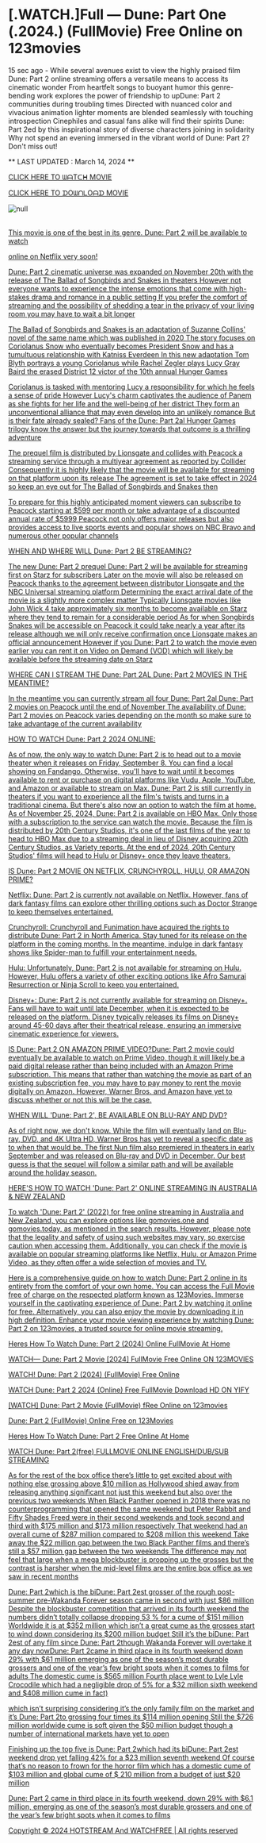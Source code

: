 <h1>[.WATCH.]Full — Dune: Part One (.2024.) (FullMovie) Free Online on 123movies</h1>
 
15 sec ago - While several avenues exist to view the highly praised film Dune: Part 2 online streaming offers a versatile means to access its cinematic wonder From heartfelt songs to buoyant humor this genre-bending work explores the power of friendship to upDune: Part 2 communities during troubling times Directed with nuanced color and vivacious animation lighter moments are blended seamlessly with touching introspection Cinephiles and casual fans alike will find their spirits Dune: Part 2ed by this inspirational story of diverse characters joining in solidarity Why not spend an evening immersed in the vibrant world of Dune: Part 2? Don't miss out!
<p dir="auto">** LAST UPDATED : March 14, 2024 **</p>
<p dir="auto"><a href="https://t.co/xvGLKqZLkD" rel="nofollow">CLICK HERE TO ᗯᗩTᑕᕼ MOVIE</a></p>
<p dir="auto"><a href="https://t.co/xvGLKqZLkD" rel="nofollow">CLICK HERE TO ᗪOᗯᑎᒪOᗩᗪ MOVIE</a></p>
<p dir="auto"><animated-image data-catalyst=""><a href="https://t.co/xvGLKqZLkD" rel="nofollow" data-target="animated-image.originalLink"><img src="https://camo.githubusercontent.com/abb2148613ed2c31b6fd5c164e6a142c9074d86e9468c674b26300adbf87c7f7/68747470733a2f2f7374617469632e7769787374617469632e636f6d2f6d656469612f3835356132355f30343362356162656234616534643335616330303331393865376665353665647e6d76322e676966" alt="null" data-canonical-src="https://static.wixstatic.com/media/855a25_043b5abeb4ae4d35ac003198e7fe56ed~mv2.gif" style="max-width: 100%; display: inline-block;" data-target="animated-image.originalImage"></a>
      <span class="AnimatedImagePlayer" data-target="animated-image.player" hidden="">
        <a data-target="animated-image.replacedLink" class="AnimatedImagePlayer-images" href="https://t.co/xvGLKqZLkD" target="_blank">
          
</br>This movie is one of the best in its genre. Dune: Part 2 will be available to watch
<p dir="auto">online on Netflix very soon!</p>
<p dir="auto">Dune: Part 2 cinematic universe was expanded on November 20th with the release of The Ballad of Songbirds and Snakes in theaters However not everyone wants to experience the intense emotions that come with high-stakes drama and romance in a public setting If you prefer the comfort of streaming and the possibility of shedding a tear in the privacy of your living room you may have to wait a bit longer</p>
<p dir="auto">The Ballad of Songbirds and Snakes is an adaptation of Suzanne Collins' novel of the same name which was published in 2020 The story focuses on Coriolanus Snow who eventually becomes President Snow and has a tumultuous relationship with Katniss Everdeen In this new adaptation Tom Blyth portrays a young Coriolanus while Rachel Zegler plays Lucy Gray Baird the erased District 12 victor of the 10th annual Hunger Games</p>
<p dir="auto">Coriolanus is tasked with mentoring Lucy a responsibility for which he feels a sense of pride However Lucy's charm captivates the audience of Panem as she fights for her life and the well-being of her district They form an unconventional alliance that may even develop into an unlikely romance But is their fate already sealed? Fans of the Dune: Part 2al Hunger Games trilogy know the answer but the journey towards that outcome is a thrilling adventure</p>
<p dir="auto">The prequel film is distributed by Lionsgate and collides with Peacock a streaming service through a multiyear agreement as reported by Collider Consequently it is highly likely that the movie will be available for streaming on that platform upon its release The agreement is set to take effect in 2024 so keep an eye out for The Ballad of Songbirds and Snakes then</p>
<p dir="auto">To prepare for this highly anticipated moment viewers can subscribe to Peacock starting at $599 per month or take advantage of a discounted annual rate of $5999 Peacock not only offers major releases but also provides access to live sports events and popular shows on NBC Bravo and numerous other popular channels</p>
<p dir="auto">WHEN AND WHERE WILL Dune: Part 2 BE STREAMING?</p>
<p dir="auto">The new Dune: Part 2 prequel Dune: Part 2 will be available for streaming first on Starz for subscribers Later on the movie will also be released on Peacock thanks to the agreement between distributor Lionsgate and the NBC Universal streaming platform Determining the exact arrival date of the movie is a slightly more complex matter Typically Lionsgate movies like John Wick 4 take approximately six months to become available on Starz where they tend to remain for a considerable period As for when Songbirds Snakes will be accessible on Peacock it could take nearly a year after its release although we will only receive confirmation once Lionsgate makes an official announcement However if you Dune: Part 2 to watch the movie even earlier you can rent it on Video on Demand (VOD) which will likely be available before the streaming date on Starz</p>
<p dir="auto">WHERE CAN I STREAM THE Dune: Part 2AL Dune: Part 2 MOVIES IN THE MEANTIME?</p>
<p dir="auto">In the meantime you can currently stream all four Dune: Part 2al Dune: Part 2 movies on Peacock until the end of November The availability of Dune: Part 2 movies on Peacock varies depending on the month so make sure to take advantage of the current availability</p>
<p dir="auto">HOW TO WATCH Dune: Part 2 2024 ONLINE:</p>
<p dir="auto">As of now, the only way to watch Dune: Part 2 is to head out to a movie theater when it releases on Friday, September 8. You can find a local showing on Fandango. Otherwise, you'll have to wait until it becomes available to rent or purchase on digital platforms like Vudu, Apple, YouTube, and Amazon or available to stream on Max. Dune: Part 2 is still currently in theaters if you want to experience all the film's twists and turns in a traditional cinema. But there's also now an option to watch the film at home. As of November 25, 2024, Dune: Part 2 is available on HBO Max. Only those with a subscription to the service can watch the movie. Because the film is distributed by 20th Century Studios, it's one of the last films of the year to head to HBO Max due to a streaming deal in lieu of Disney acquiring 20th Century Studios, as Variety reports. At the end of 2024, 20th Century Studios' films will head to Hulu or Disney+ once they leave theaters.</p>
<p dir="auto">IS Dune: Part 2 MOVIE ON NETFLIX, CRUNCHYROLL, HULU, OR AMAZON PRIME?</p>
<p dir="auto">Netflix: Dune: Part 2 is currently not available on Netflix. However, fans of dark fantasy films can explore other thrilling options such as Doctor Strange to keep themselves entertained.</p>
<p dir="auto">Crunchyroll: Crunchyroll and Funimation have acquired the rights to distribute Dune: Part 2 in North America. Stay tuned for its release on the platform in the coming months. In the meantime, indulge in dark fantasy shows like Spider-man to fulfill your entertainment needs.</p>
<p dir="auto">Hulu: Unfortunately, Dune: Part 2 is not available for streaming on Hulu. However, Hulu offers a variety of other exciting options like Afro Samurai Resurrection or Ninja Scroll to keep you entertained.</p>
<p dir="auto">Disney+: Dune: Part 2 is not currently available for streaming on Disney+. Fans will have to wait until late December, when it is expected to be released on the platform. Disney typically releases its films on Disney+ around 45-60 days after their theatrical release, ensuring an immersive cinematic experience for viewers.</p>
<p dir="auto">IS Dune: Part 2 ON AMAZON PRIME VIDEO?Dune: Part 2 movie could eventually be available to watch on Prime Video, though it will likely be a paid digital release rather than being included with an Amazon Prime subscription. This means that rather than watching the movie as part of an existing subscription fee, you may have to pay money to rent the movie digitally on Amazon. However, Warner Bros. and Amazon have yet to discuss whether or not this will be the case.</p>
<p dir="auto">WHEN WILL 'Dune: Part 2', BE AVAILABLE ON BLU-RAY AND DVD?</p>
<p dir="auto">As of right now, we don't know. While the film will eventually land on Blu-ray, DVD, and 4K Ultra HD, Warner Bros has yet to reveal a specific date as to when that would be. The first Nun film also premiered in theaters in early September and was released on Blu-ray and DVD in December. Our best guess is that the sequel will follow a similar path and will be available around the holiday season.</p>
<p dir="auto">HERE'S HOW TO WATCH 'Dune: Part 2' ONLINE STREAMING IN AUSTRALIA &amp; NEW ZEALAND</p>
<p dir="auto">To watch 'Dune: Part 2' (2022) for free online streaming in Australia and New Zealand, you can explore options like gomovies.one and gomovies.today, as mentioned in the search results. However, please note that the legality and safety of using such websites may vary, so exercise caution when accessing them. Additionally, you can check if the movie is available on popular streaming platforms like Netflix, Hulu, or Amazon Prime Video, as they often offer a wide selection of movies and TV.</p>
<p dir="auto">Here is a comprehensive guide on how to watch Dune: Part 2 online in its entirety from the comfort of your own home. You can access the Full Movie free of charge on the respected platform known as 123Movies. Immerse yourself in the captivating experience of Dune: Part 2 by watching it online for free. Alternatively, you can also enjoy the movie by downloading it in high definition. Enhance your movie viewing experience by watching Dune: Part 2 on 123movies, a trusted source for online movie streaming.</p>
<p dir="auto">Heres How To Watch Dune: Part 2 (2024) Online FullMovie At Home</p>
<p dir="auto">WATCH— Dune: Part 2 Movie [2024] FullMovie Free Online ON 123MOVIES</p>
<p dir="auto">WATCH! Dune: Part 2 (2024) (FullMovie) Free Online</p>
<p dir="auto">WATCH Dune: Part 2 2024 (Online) Free FullMovie Download HD ON YIFY</p>
<p dir="auto">[WATCH] Dune: Part 2 Movie (FullMovie) fRee Online on 123movies</p>
<p dir="auto">Dune: Part 2 (FullMovie) Online Free on 123Movies</p>
<p dir="auto">Heres How To Watch Dune: Part 2 Free Online At Home</p>
<p dir="auto">WATCH Dune: Part 2(free) FULLMOVIE ONLINE ENGLISH/DUB/SUB STREAMING</p>
<p dir="auto">As for the rest of the box office there’s little to get excited about with nothing else grossing above $10 million as Hollywood shied away from releasing anything significant not just this weekend but also over the previous two weekends When Black Panther opened in 2018 there was no counterprogramming that opened the same weekend but Peter Rabbit and Fifty Shades Freed were in their second weekends and took second and third with $175 million and $173 million respectively That weekend had an overall cume of $287 million compared to $208 million this weekend Take away the $22 million gap between the two Black Panther films and there’s still a $57 million gap between the two weekends The difference may not feel that large when a mega blockbuster is propping up the grosses but the contrast is harsher when the mid-level films are the entire box office as we saw in recent months</p>
<p dir="auto">Dune: Part 2which is the biDune: Part 2est grosser of the rough post-summer pre-Wakanda Forever season came in second with just $86 million Despite the blockbuster competition that arrived in its fourth weekend the numbers didn’t totally collapse dropping 53 % for a cume of $151 million Worldwide it is at $352 million which isn’t a great cume as the grosses start to wind down considering its $200 million budget Still it’s the biDune: Part 2est of any film since Dune: Part 2though Wakanda Forever will overtake it any day nowDune: Part 2came in third place in its fourth weekend down 29% with $61 million emerging as one of the season’s most durable grossers and one of the year’s few bright spots when it comes to films for adults The domestic cume is $565 million Fourth place went to Lyle Lyle Crocodile which had a negligible drop of 5% for a $32 million sixth weekend and $408 million cume in fact)</p>
<p dir="auto">which isn’t surprising considering it’s the only family film on the market and it’s Dune: Part 2to grossing four times its $114 million opening Still the $726 million worldwide cume is soft given the $50 million budget though a number of international markets have yet to open</p>
<p dir="auto">Finishing up the top five is Dune: Part 2which had its biDune: Part 2est weekend drop yet falling 42% for a $23 million seventh weekend Of course that’s no reason to frown for the horror film which has a domestic cume of $103 million and global cume of $ 210 million from a budget of just $20 million</p>
<p dir="auto">Dune: Part 2 came in third place in its fourth weekend, down 29% with $6.1 million, emerging as one of the season’s most durable grossers and one of the year’s few bright spots when it comes to films</p>
<p dir="auto">Copyright © 2024 HOTSTREAM And WATCHFREE | All rights reserved</p>
</article>

